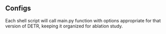 ## Configs

Each shell script will call main.py function with options appropriate for that version of DETR, keeping it organized for ablation study. 
